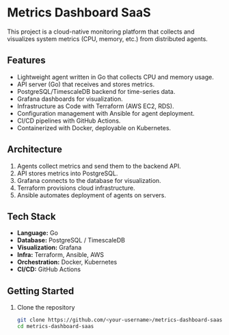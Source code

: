 # Metrics Dashboard SaaS

This project is a cloud-native monitoring platform that collects and visualizes system metrics (CPU, memory, etc.) from distributed agents.

## Features
- Lightweight agent written in Go that collects CPU and memory usage.
- API server (Go) that receives and stores metrics.
- PostgreSQL/TimescaleDB backend for time-series data.
- Grafana dashboards for visualization.
- Infrastructure as Code with Terraform (AWS EC2, RDS).
- Configuration management with Ansible for agent deployment.
- CI/CD pipelines with GitHub Actions.
- Containerized with Docker, deployable on Kubernetes.

## Architecture
1. Agents collect metrics and send them to the backend API.
2. API stores metrics into PostgreSQL.
3. Grafana connects to the database for visualization.
4. Terraform provisions cloud infrastructure.
5. Ansible automates deployment of agents on servers.

## Tech Stack
- **Language:** Go
- **Database:** PostgreSQL / TimescaleDB
- **Visualization:** Grafana
- **Infra:** Terraform, Ansible, AWS
- **Orchestration:** Docker, Kubernetes
- **CI/CD:** GitHub Actions

## Getting Started
1. Clone the repository
   ```bash
   git clone https://github.com/<your-username>/metrics-dashboard-saas.git
   cd metrics-dashboard-saas
   ```
